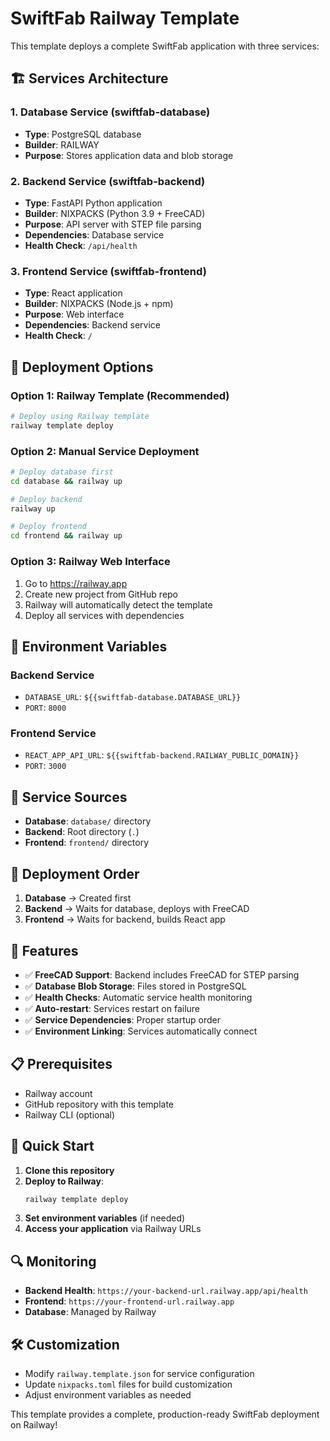 # SwiftFab Railway Template

This template deploys a complete SwiftFab application with three services:

## 🏗️ **Services Architecture**

### **1. Database Service (swiftfab-database)**
- **Type**: PostgreSQL database
- **Builder**: RAILWAY
- **Purpose**: Stores application data and blob storage

### **2. Backend Service (swiftfab-backend)**
- **Type**: FastAPI Python application
- **Builder**: NIXPACKS (Python 3.9 + FreeCAD)
- **Purpose**: API server with STEP file parsing
- **Dependencies**: Database service
- **Health Check**: `/api/health`

### **3. Frontend Service (swiftfab-frontend)**
- **Type**: React application
- **Builder**: NIXPACKS (Node.js + npm)
- **Purpose**: Web interface
- **Dependencies**: Backend service
- **Health Check**: `/`

## 🚀 **Deployment Options**

### **Option 1: Railway Template (Recommended)**
```bash
# Deploy using Railway template
railway template deploy
```

### **Option 2: Manual Service Deployment**
```bash
# Deploy database first
cd database && railway up

# Deploy backend
railway up

# Deploy frontend
cd frontend && railway up
```

### **Option 3: Railway Web Interface**
1. Go to https://railway.app
2. Create new project from GitHub repo
3. Railway will automatically detect the template
4. Deploy all services with dependencies

## 🔧 **Environment Variables**

### **Backend Service**
- `DATABASE_URL`: `${{swiftfab-database.DATABASE_URL}}`
- `PORT`: `8000`

### **Frontend Service**
- `REACT_APP_API_URL`: `${{swiftfab-backend.RAILWAY_PUBLIC_DOMAIN}}`
- `PORT`: `3000`

## 📁 **Service Sources**

- **Database**: `database/` directory
- **Backend**: Root directory (`.`)
- **Frontend**: `frontend/` directory

## 🔄 **Deployment Order**

1. **Database** → Created first
2. **Backend** → Waits for database, deploys with FreeCAD
3. **Frontend** → Waits for backend, builds React app

## 🎯 **Features**

- ✅ **FreeCAD Support**: Backend includes FreeCAD for STEP parsing
- ✅ **Database Blob Storage**: Files stored in PostgreSQL
- ✅ **Health Checks**: Automatic service health monitoring
- ✅ **Auto-restart**: Services restart on failure
- ✅ **Service Dependencies**: Proper startup order
- ✅ **Environment Linking**: Services automatically connect

## 📋 **Prerequisites**

- Railway account
- GitHub repository with this template
- Railway CLI (optional)

## 🚀 **Quick Start**

1. **Clone this repository**
2. **Deploy to Railway**:
   ```bash
   railway template deploy
   ```
3. **Set environment variables** (if needed)
4. **Access your application** via Railway URLs

## 🔍 **Monitoring**

- **Backend Health**: `https://your-backend-url.railway.app/api/health`
- **Frontend**: `https://your-frontend-url.railway.app`
- **Database**: Managed by Railway

## 🛠️ **Customization**

- Modify `railway.template.json` for service configuration
- Update `nixpacks.toml` files for build customization
- Adjust environment variables as needed

This template provides a complete, production-ready SwiftFab deployment on Railway!

